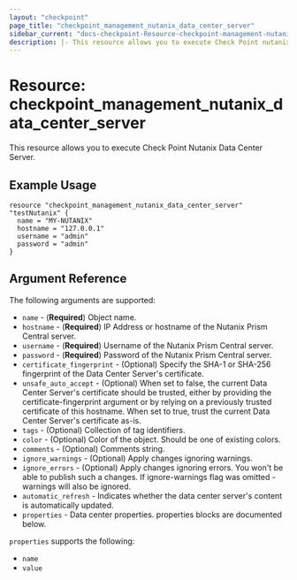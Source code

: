 ```yaml
---
layout: "checkpoint"
page_title: "checkpoint_management_nutanix_data_center_server"
sidebar_current: "docs-checkpoint-Resource-checkpoint-management-nutanix-data-center-server"
description: |- This resource allows you to execute Check Point nutanix data center server.
---
```


# Resource: checkpoint_management_nutanix_data_center_server

This resource allows you to execute Check Point Nutanix Data Center Server.

## Example Usage

```hcl
resource "checkpoint_management_nutanix_data_center_server" "testNutanix" {
  name = "MY-NUTANIX"
  hostname = "127.0.0.1"
  username = "admin"
  password = "admin"
}
```

## Argument Reference

The following arguments are supported:

* `name` - (**Required**) Object name.
* `hostname` - (**Required**) IP Address or hostname of the Nutanix Prism Central server.
* `username` - (**Required**) Username of the Nutanix Prism Central server.
* `password` - (**Required**) Password of the Nutanix Prism Central server.
* `certificate_fingerprint` - (Optional) Specify the SHA-1 or SHA-256 fingerprint of the Data Center Server's certificate.
* `unsafe_auto_accept` - (Optional) When set to false, the current Data Center Server's certificate should be trusted, either by providing the certificate-fingerprint argument or by relying on a previously trusted certificate of this hostname. When set to true, trust the current Data Center Server's certificate as-is.
* `tags` - (Optional) Collection of tag identifiers.
* `color` - (Optional) Color of the object. Should be one of existing colors.
* `comments` - (Optional) Comments string.
* `ignore_warnings` - (Optional) Apply changes ignoring warnings.
* `ignore_errors` - (Optional) Apply changes ignoring errors. You won't be able to publish such a changes. If ignore-warnings flag was omitted - warnings will also be ignored.
* `automatic_refresh` - Indicates whether the data center server's content is automatically updated.
* `properties` - Data center properties. properties blocks are documented below.


`properties` supports the following:

* `name`
* `value`